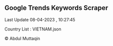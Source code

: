 

## Google Trends Keywords Scraper 
 
Last Update 08-04-2023 , 10:27:45

Country List :
VIETNAM.json



© Abdul Muttaqin 
